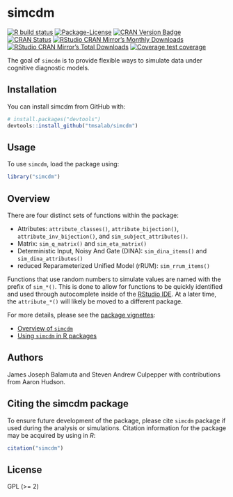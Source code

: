 
<!-- README.md is generated from README.Rmd. Please edit that file -->

# simcdm

<!-- badges: start -->

[![R build
status](https://github.com/tmsalab/simcdm/workflows/R-CMD-check/badge.svg)](https://github.com/tmsalab/simcdm/actions)
[![Package-License](http://img.shields.io/badge/license-GPL%20\(%3E=2\)-brightgreen.svg?style=flat)](http://www.gnu.org/licenses/gpl-2.0.html)
[![CRAN Version
Badge](http://www.r-pkg.org/badges/version/simcdm)](https://cran.r-project.org/package=simcdm)
[![CRAN
Status](https://cranchecks.info/badges/worst/simcdm)](https://cran.r-project.org/web/checks/check_results_simcdm.html)
[![RStudio CRAN Mirror’s Monthly
Downloads](http://cranlogs.r-pkg.org/badges/simcdm?color=brightgreen)](http://www.r-pkg.org/pkg/simcdm)
[![RStudio CRAN Mirror’s Total
Downloads](http://cranlogs.r-pkg.org/badges/grand-total/simcdm?color=brightgreen)](http://www.r-pkg.org/pkg/simcdm)
[![Coverage test
coverage](https://codecov.io/gh/tmsalab/simcdm/branch/master/graph/badge.svg)](https://codecov.io/github/tmsalab/simcdm?branch=master)
<!-- badges: end -->

The goal of `simcdm` is to provide flexible ways to simulate data under
cognitive diagnostic models.

## Installation

You can install simcdm from GitHub with:

``` r
# install.packages("devtools")
devtools::install_github("tmsalab/simcdm")
```

## Usage

To use `simcdm`, load the package using:

``` r
library("simcdm")
```

## Overview

There are four distinct sets of functions within the package:

  - Attributes: `attribute_classes()`, `attribute_bijection()`,
    `attribute_inv_bijection()`, and `sim_subject_attributes()`.
  - Matrix: `sim_q_matrix()` and `sim_eta_matrix()`
  - Deterministic Input, Noisy And Gate (DINA): `sim_dina_items()` and
    `sim_dina_attributes()`
  - reduced Reparameterized Unified Model (rRUM): `sim_rrum_items()`

Functions that use random numbers to simulate values are named with the
prefix of `sim_*()`. This is done to allow for functions to be quickly
identified and used through autocomplete inside of the [RStudio
IDE](https://www.rstudio.com). At a later time, the `attribute_*()` will
likely be moved to a different package.

For more details, please see the [package vignettes](vignettes/):

  - [Overview of
    `simcdm`](https://tmsalab.github.io/simcdm/articles/overview-simcdm.html)
  - [Using `simcdm` in R
    packages](https://tmsalab.github.io/simcdm/articles/simcdm-in-packages.html)

## Authors

James Joseph Balamuta and Steven Andrew Culpepper with contributions
from Aaron Hudson.

## Citing the simcdm package

To ensure future development of the package, please cite `simcdm`
package if used during the analysis or simulations. Citation information
for the package may be acquired by using in *R*:

``` r
citation("simcdm")
```

## License

GPL (\>= 2)
